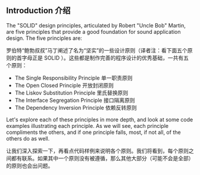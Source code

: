 ## Introduction 介绍

The "SOLID" design principles, articulated by Robert "Uncle Bob" Martin, are five principles that provide a good foundation for sound application design. The five principles are:

罗伯特“鲍勃叔叔”马丁阐述了名为“坚实”的一些设计原则（译者注：看下面五个原则的首字母正是 SOLID ）。这些都是制作完善的程序设计的优秀基础，一共有五个原则：

* The Single Responsibility Principle 单一职责原则
* The Open Closed Principle 开放封闭原则
* The Liskov Substitution Principle 里氏替换原则
* The Interface Segregation Principle 接口隔离原则
* The Dependency Inversion Principle 依赖反转原则

Let's explore each of these principles in more depth, and look at some code examples illustrating each principle. As we will see, each principle compliments the others, and if one principle falls, most, if not all, of the others do as well.

让我们深入探索一下，再看点代码样例来说明各个原则。我们将看到，每个原则之间都有联系。如果其中一个原则没有被遵循，那么其他大部分（可能不会是全部）的原则也会出问题。
